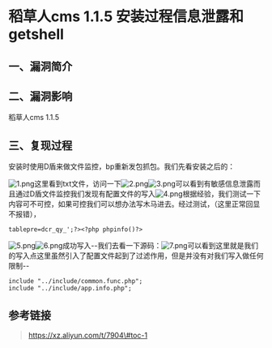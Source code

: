 稻草人cms 1.1.5 安装过程信息泄露和getshell
==========================================

一、漏洞简介
------------

二、漏洞影响
------------

稻草人cms 1.1.5

三、复现过程
------------

安装时使用D盾来做文件监控，bp重新发包抓包。我们先看安装之后的：

![1.png](/Users/aresx/Documents/VulWiki/.resource/稻草人cms1.1.5安装过程信息泄露和getshell/media/rId24.png)这里看到txt文件，访问一下![2.png](/Users/aresx/Documents/VulWiki/.resource/稻草人cms1.1.5安装过程信息泄露和getshell/media/rId25.png)![3.png](/Users/aresx/Documents/VulWiki/.resource/稻草人cms1.1.5安装过程信息泄露和getshell/media/rId26.png)可以看到有敏感信息泄露而且通过D盾文件监控我们发现有配置文件的写入![4.png](/Users/aresx/Documents/VulWiki/.resource/稻草人cms1.1.5安装过程信息泄露和getshell/media/rId27.png)根据经验，我们测试一下内容可不可控，如果可控我们可以想办法写木马进去。经过测试，（这里正常回显不报错），

    tablepre=dcr_qy_';?><?php phpinfo()?>

![5.png](/Users/aresx/Documents/VulWiki/.resource/稻草人cms1.1.5安装过程信息泄露和getshell/media/rId28.png)![6.png](/Users/aresx/Documents/VulWiki/.resource/稻草人cms1.1.5安装过程信息泄露和getshell/media/rId29.png)成功写入\--我们去看一下源码：![7.png](/Users/aresx/Documents/VulWiki/.resource/稻草人cms1.1.5安装过程信息泄露和getshell/media/rId30.png)可以看到这里就是我们的写入点这里虽然引入了配置文件起到了过滤作用，但是并没有对我们写入做任何限制\--

    include "../include/common.func.php";
    include "../include/app.info.php";

参考链接
--------

> https://xz.aliyun.com/t/7904\#toc-1
